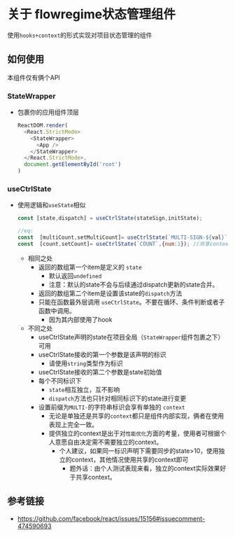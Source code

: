 # 关于 flowregime状态管理组件

使用`hooks+context`的形式实现对项目状态管理的组件

## 如何使用
本组件仅有俩个API

### StateWrapper
* 包裹你的应用组件顶层
  ```js
  ReactDOM.render(
    <React.StrictMode>
      <StateWrapper>
        <App />
      </StateWrapper>
    </React.StrictMode>,
    document.getElementById('root')
  )
  ```

### useCtrlState
* 使用逻辑和`useState`相似
  ```js
  const [state,dispatch] = useCtrlState(stateSign,initState);
  
  //eq:
  const  [multiCount,setMultiCount]= useCtrlState(`MULTI-SIGN-${val}`); //独立context形式
  const  [count,setCount]= useCtrlState(`COUNT`,{num:1}); //共享context形式
  ```
  * 相同之处
    * 返回的数组第一个item是定义的 `state`
      * 默认返回`undefined`
      * 注意：默认的state不会与后续通过dispatch更新的state合并。
    * 返回的数组第二个item是设置该state的`dispatch`方法
    * 只能在函数最外层调用 `useCtrlState`。不要在循环、条件判断或者子函数中调用。
      * 因为其内部使用了hook
  * 不同之处
    * useCtrlState声明的state在项目全局（`StateWrapper`组件包裹之下）可用
    * useCtrlState接收的第一个参数是该声明的标识
      * 请使用`string`类型作为标识
    * useCtrlState接收的第二个参数是state初始值
    * 每个不同标识下
      * `state`相互独立，互不影响
      * `dispatch`方法也只针对相同标识下的state进行变更
    * 设置前缀为`MULTI-`的字符串标识会享有单独的 `context`
      * 无论是单独还是共享的`context`都只是组件内部实现，俩者在使用表现上完全一致。
      * 提供独立的context是出于对`性能优化`方面的考量，使用者可根据个人意愿自由决定需不需要独立的context。
        * 个人建议，如果同一标识声明下需要同步的state>10，使用独立的context，其他情况使用共享的context即可
          * 题外话：由个人测试表现来看，独立的context实际效果好于共享context。

## 参考链接
* https://github.com/facebook/react/issues/15156#issuecomment-474590693